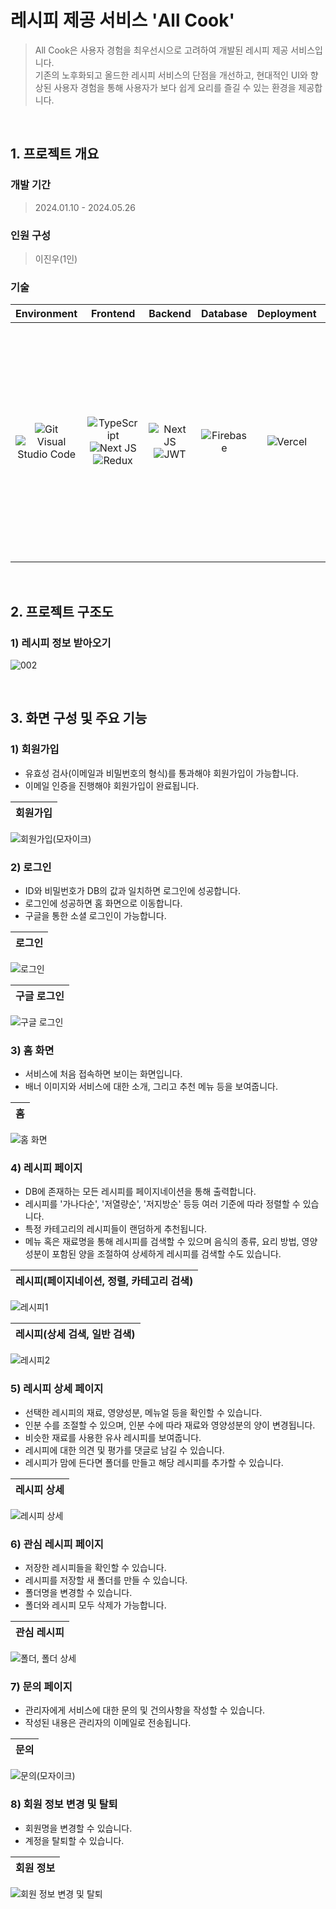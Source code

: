# 레시피 제공 서비스 'All Cook'
> All Cook은 사용자 경험을 최우선시으로 고려하여 개발된 레시피 제공 서비스입니다. <br>
> 기존의 노후화되고 올드한 레시피 서비스의 단점을 개선하고, 현대적인 UI와 향상된 사용자 경험을 통해 사용자가 보다 쉽게 요리를 즐길 수 있는 환경을 제공합니다.  <br>
  
<br>

## 1. 프로젝트 개요

### 개발 기간
> 2024.01.10 - 2024.05.26 <br>

### 인원 구성
> 이진우(1인)

### 기술

|Environment|Frontend|Backend|Database|Deployment|API|
|:---:|:---:|:---:|:---:|:---:|:---:|
|![Git](https://img.shields.io/badge/git-%23F05033.svg?style=for-the-badge&logo=git&logoColor=white) ![Visual Studio Code](https://img.shields.io/badge/Visual%20Studio%20Code-0078d7.svg?style=for-the-badge&logo=visual-studio-code&logoColor=white)|![TypeScript](https://img.shields.io/badge/typescript-%23007ACC.svg?style=for-the-badge&logo=typescript&logoColor=white)![Next JS](https://img.shields.io/badge/Next-black?style=for-the-badge&logo=next.js&logoColor=white) ![Redux](https://img.shields.io/badge/redux-%23593d88.svg?style=for-the-badge&logo=redux&logoColor=white)|![Next JS](https://img.shields.io/badge/Next-black?style=for-the-badge&logo=next.js&logoColor=white)![JWT](https://img.shields.io/badge/JWT-black?style=for-the-badge&logo=JSON%20web%20tokens)|![Firebase](https://img.shields.io/badge/firebase-a08021?style=for-the-badge&logo=firebase&logoColor=ffcd34)|![Vercel](https://img.shields.io/badge/vercel-%23000000.svg?style=for-the-badge&logo=vercel&logoColor=white)|<img width="376" alt="식약처" src="https://github.com/jbljw02/AllCook/assets/125800649/3a915f03-0511-42fa-a413-046d0de8da8a">|

<br>

## 2. 프로젝트 구조도

### 1) 레시피 정보 받아오기
![002](https://github.com/jbljw02/AllCook/assets/125800649/541d101c-82a9-4c16-b707-283b88f42f07)

<br>

## 3. 화면 구성 및 주요 기능

### 1) 회원가입
- 유효성 검사(이메일과 비밀번호의 형식)를 통과해야 회원가입이 가능합니다. <br>
- 이메일 인증을 진행해야 회원가입이 완료됩니다.

|회원가입|
|:---:|
![회원가입(모자이크)](https://github.com/jbljw02/AllCook/assets/125800649/073ccfdd-3e33-4e52-85f2-4f7493c6f388)

### 2) 로그인
- ID와 비밀번호가 DB의 값과 일치하면 로그인에 성공합니다.
- 로그인에 성공하면 홈 화면으로 이동합니다.
- 구글을 통한 소셜 로그인이 가능합니다.

|로그인|
|:---:|
![로그인](https://github.com/jbljw02/AllCook/assets/125800649/570908a0-c215-404b-8745-689a3ec04186)

|구글 로그인|
|:---:|
![구글 로그인](https://github.com/jbljw02/AllCook/assets/125800649/8fed1837-534e-415f-b76f-011e3b8eb90e)

### 3) 홈 화면
- 서비스에 처음 접속하면 보이는 화면입니다.
- 배너 이미지와 서비스에 대한 소개, 그리고 추천 메뉴 등을 보여줍니다.

|홈|
|:---:|
![홈 화면](https://github.com/jbljw02/AllCook/assets/125800649/77b42c53-67f5-4ff1-81b0-65f1c38668a2)

### 4) 레시피 페이지
- DB에 존재하는 모든 레시피를 페이지네이션을 통해 출력합니다.
- 레시피를 '가나다순', '저열량순', '저지방순' 등등 여러 기준에 따라 정렬할 수 있습니다.
- 특정 카테고리의 레시피들이 랜덤하게 추천됩니다.
- 메뉴 혹은 재료명을 통해 레시피를 검색할 수 있으며 음식의 종류, 요리 방법, 영양성분이 포함된 양을 조절하여 상세하게 레시피를 검색할 수도 있습니다.

|레시피(페이지네이션, 정렬, 카테고리 검색)|
|:---:|
![레시피1](https://github.com/jbljw02/AllCook/assets/125800649/5cee5dbf-97de-4ca7-b16e-08a13290bc31)

|레시피(상세 검색, 일반 검색)|
|:---:|
![레시피2](https://github.com/jbljw02/AllCook/assets/125800649/40b4a299-87dd-4fed-a2f4-be8f1fa8e289)

### 5) 레시피 상세 페이지
- 선택한 레시피의 재료, 영양성분, 메뉴얼 등을 확인할 수 있습니다.
- 인분 수를 조절할 수 있으며, 인분 수에 따라 재료와 영양성분의 양이 변경됩니다.
- 비슷한 재료를 사용한 유사 레시피를 보여줍니다.
- 레시피에 대한 의견 및 평가를 댓글로 남길 수 있습니다.
- 레시피가 맘에 든다면 폴더를 만들고 해당 레시피를 추가할 수 있습니다.

|레시피 상세|
|:---:|
![레시피 상세](https://github.com/jbljw02/AllCook/assets/125800649/4732bbf8-4441-4c2a-b6e9-fbb22cc855c0)

### 6) 관심 레시피 페이지
- 저장한 레시피들을 확인할 수 있습니다.
- 레시피를 저장할 새 폴더를 만들 수 있습니다.
- 폴더명을 변경할 수 있습니다.
- 폴더와 레시피 모두 삭제가 가능합니다.

|관심 레시피|
|:---:|
![폴더, 폴더 상세](https://github.com/jbljw02/AllCook/assets/125800649/68ffa3c0-4415-4246-8ac2-0ae7fa62ef0d)

### 7) 문의 페이지
- 관리자에게 서비스에 대한 문의 및 건의사항을 작성할 수 있습니다.
- 작성된 내용은 관리자의 이메일로 전송됩니다.

|문의|
|:---:|
![문의(모자이크)](https://github.com/jbljw02/AllCook/assets/125800649/948cfefd-f17c-4392-8b9d-4a96d97076e9)

### 8) 회원 정보 변경 및 탈퇴
- 회원명을 변경할 수 있습니다.
- 계정을 탈퇴할 수 있습니다.

|회원 정보|
|:---:|
![회원 정보 변경 및 탈퇴](https://github.com/jbljw02/AllCook/assets/125800649/a1c6a983-5848-4f23-888c-572b4e810259)
